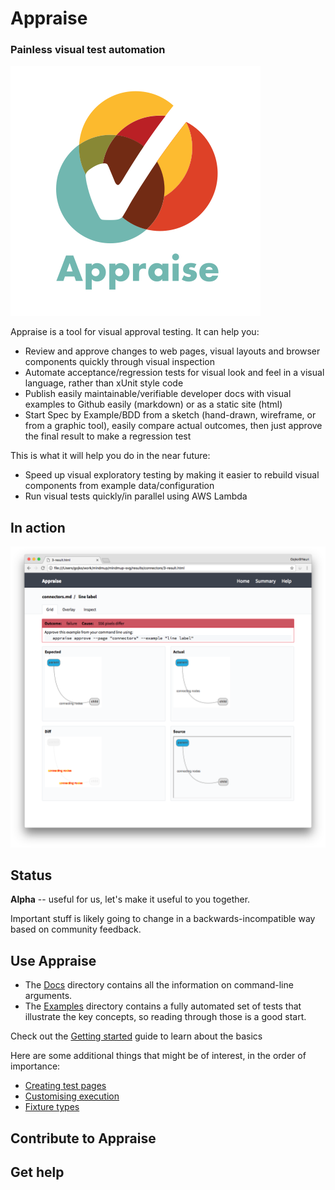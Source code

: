 # Appraise

### Painless visual test automation 

![](templates/assets/logo.png)

Appraise is a tool for visual approval testing. It can help you: 

- Review and approve changes to web pages, visual layouts and browser components quickly through visual inspection 
- Automate acceptance/regression tests for visual look and feel in a visual language, rather than xUnit style code
- Publish easily maintainable/verifiable developer docs with visual examples to Github easily (markdown) or as a static site (html)
- Start Spec by Example/BDD from a sketch (hand-drawn, wireframe, or from a graphic tool), easily compare actual outcomes, then just approve the final result to make a regression test

This is what it will help you do in the near future:

- Speed up visual exploratory testing by making it easier to rebuild visual components from example data/configuration
- Run visual tests quickly/in parallel using AWS Lambda

## In action

![](screenshot.png)

## Status

**Alpha** -- useful for us, let's make it useful to you together. 

Important stuff is likely going to change in a backwards-incompatible way based on community feedback.

## Use Appraise

* The [Docs](docs/README.md) directory contains all the information on command-line arguments. 
* The [Examples](examples) directory contains a fully automated set of tests that illustrate the key concepts, so reading through those is a good start.

Check out the [Getting started](examples/getting-started.md) guide to learn about the basics

Here are some additional things that might be of interest, in the order of importance:

* [Creating test pages](examples/creating-test-pages.md)
* [Customising execution](examples/customising-execution.md)
* [Fixture types](examples/fixture-types.md)

## Contribute to Appraise

## Get help


